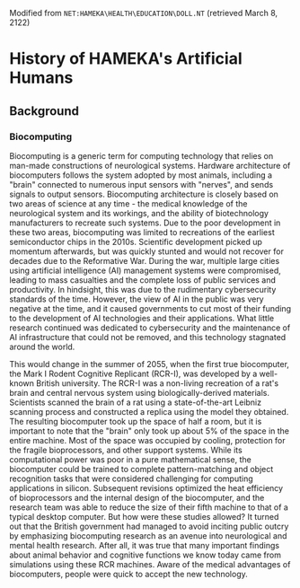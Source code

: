 Modified from `NET:HAMEKA\HEALTH\EDUCATION\DOLL.NT` (retrieved March 8, 2122)

# History of HAMEKA's Artificial Humans

## Background

### Biocomputing

Biocomputing is a generic term for computing technology that relies on man-made constructions of neurological systems. Hardware architecture of biocomputers follows the system adopted by most animals, including a "brain" connected to numerous input sensors with "nerves", and sends signals to output sensors. Biocomputing architecture is closely based on two areas of science at any time - the medical knowledge of the neurological system and its workings, and the ability of biotechnology manufacturers to recreate such systems. Due to the poor development in these two areas, biocomputing was limited to recreations of the earliest semiconductor chips in the 2010s. Scientific development picked up momentum afterwards, but was quickly stunted and would not recover for decades due to the Reformative War. During the war, multiple large cities using artificial intelligence (AI) management systems were compromised, leading to mass casualties and the complete loss of public services and productivity. In hindsight, this was due to the rudimentary cybersecurity standards of the time. However, the view of AI in the public was very negative at the time, and it caused governments to cut most of their funding to the development of AI technologies and their applications. What little research continued was dedicated to cybersecurity and the maintenance of AI infrastructure that could not be removed, and this technology stagnated around the world.

This would change in the summer of 2055, when the first true biocomputer, the Mark I Rodent Cognitive Replicant (RCR-I), was developed by a well-known British university. The RCR-I was a non-living recreation of a rat's brain and central nervous system using biologically-derived materials. Scientists scanned the brain of a rat using a state-of-the-art Leibniz scanning process and constructed a replica using the model they obtained. The resulting biocomputer took up the space of half a room, but it is important to note that the "brain" only took up about 5% of the space in the entire machine. Most of the space was occupied by cooling, protection for the fragile bioprocessors, and other support systems. While its computational power was poor in a pure mathematical sense, the biocomputer could be trained to complete pattern-matching and object recognition tasks that were considered challenging for computing applications in silicon. Subsequent revisions optimized the heat efficiency of bioprocessors and the internal design of the biocomputer, and the research team was able to reduce the size of their fifth machine to that of a typical desktop computer. But how were these studies allowed? It turned out that the British government had managed to avoid inciting public outcry by emphasizing biocomputing research as an avenue into neurological and mental health research. After all, it was true that many important findings about animal behavior and cognitive functions we know today came from simulations using these RCR machines. Aware of the medical advantages of biocomputers, people were quick to accept the new technology.
